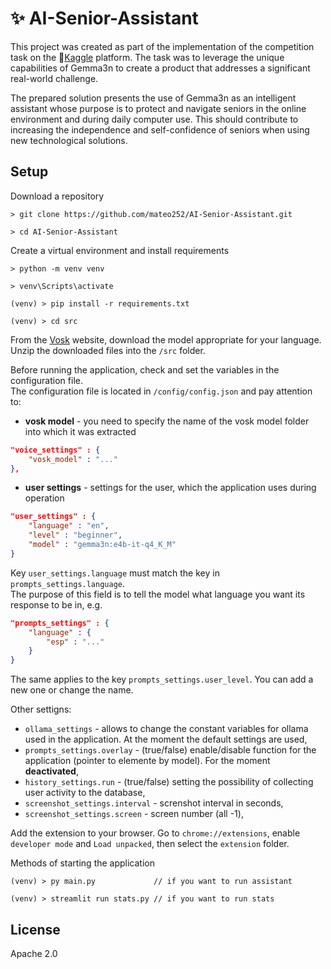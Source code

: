 # ✨ AI-Senior-Assistant
This project was created as part of the implementation of the competition task on the 🔗[Kaggle](https://www.kaggle.com/competitions/google-gemma-3n-hackathon) platform.
The task was to leverage the unique capabilities of Gemma3n to create a product that addresses a significant real-world challenge.

The prepared solution presents the use of Gemma3n as an intelligent assistant whose purpose is to protect and navigate seniors in the online environment and during daily computer use. This should contribute to increasing the independence and self-confidence of seniors when using new technological solutions.

## Setup
Download a repository
```
> git clone https://github.com/mateo252/AI-Senior-Assistant.git

> cd AI-Senior-Assistant
```

Create a virtual environment and install requirements
```
> python -m venv venv

> venv\Scripts\activate

(venv) > pip install -r requirements.txt

(venv) > cd src
```

From the [Vosk](https://alphacephei.com/vosk/models) website, download the model appropriate for your language.<br>
Unzip the downloaded files into the `/src` folder.

Before running the application, check and set the variables in the configuration file.<br>
The configuration file is located in `/config/config.json` and pay attention to:

- **vosk model** - you need to specify the name of the vosk model folder into which it was extracted
```json
"voice_settings" : {
    "vosk_model" : "..."
},
```

- **user settings** - settings for the user, which the application uses during operation
```json
"user_settings" : {
    "language" : "en",
    "level" : "beginner",
    "model" : "gemma3n:e4b-it-q4_K_M"
}
```

Key `user_settings.language` must match the key in `prompts_settings.language`.<br>
The purpose of this field is to tell the model what language you want its response to be in, e.g.
```json
"prompts_settings" : {
    "language" : {
        "esp" : "..."
    }
}
```
The same applies to the key `prompts_settings.user_level`. You can add a new one or change the name.

Other settigns:
- `ollama_settings` - allows to change the constant variables for ollama used in the application. At the moment the default settings are used,
- `prompts_settings.overlay` - (true/false) enable/disable function for the application (pointer to elemente by model). For the moment **deactivated**,
- `history_settings.run` - (true/false) setting the possibility of collecting user activity to the database,
- `screenshot_settings.interval` - screnshot interval in seconds,
- `screenshot_settings.screen` - screen number (all -1),

Add the extension to your browser. 
Go to `chrome://extensions`, enable `developer mode` and `Load unpacked`, then select the `extension` folder.

Methods of starting the application
```
(venv) > py main.py             // if you want to run assistant

(venv) > streamlit run stats.py // if you want to run stats
```

## License 
Apache 2.0
